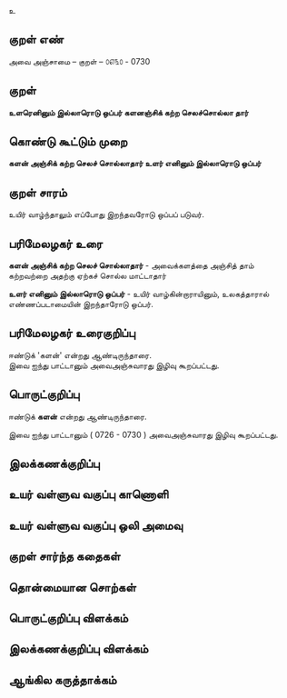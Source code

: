 உ

## குறள் எண் 

அவை அஞ்சாமை  – குறள் – ௦௭௩௦ - 0730  

## குறள் 

**உளரெனினும் இல்லாரொடு ஒப்பர் களனஞ்சிக்
கற்ற செலச்சொல்லா தார்**  

## கொண்டு கூட்டும் முறை

**களன் அஞ்சிக் கற்ற செலச் சொல்லாதார் உளர் எனினும் இல்லாரொடு ஒப்பர்** 

## குறள் சாரம் 

உயிர் வாழ்ந்தாலும் எப்போது இறந்தவரோடு ஒப்பப் படுவர்.  

## பரிமேலழகர் உரை

**களன் அஞ்சிக் கற்ற செலச் சொல்லாதார்** - அவைக்களத்தை அஞ்சித் தாம் கற்றவற்றை அதற்கு ஏற்கச் சொல்ல மாட்டாதார்  

**உளர் எனினும் இல்லாரொடு ஒப்பர்** - உயிர் வாழ்கின்றாராயினும், உலகத்தாரால் எண்ணப்படாமையின் இறந்தாரோடு ஒப்பர்.   

## பரிமேலழகர் உரைகுறிப்பு   

ஈண்டுக் 'களன்' என்றது ஆண்டிருந்தாரை.   
இவை ஐந்து பாட்டானும் அவைஅஞ்சுவாரது இழிவு கூறப்பட்டது.  

## பொருட்குறிப்பு 

ஈண்டுக் **களன்** என்றது ஆண்டிருந்தாரை.     

இவை ஐந்து பாட்டானும் ( 0726 - 0730 ) அவைஅஞ்சுவாரது இழிவு கூறப்பட்டது.  

## இலக்கணக்குறிப்பு  


## உயர் வள்ளுவ வகுப்பு காணொளி


## உயர் வள்ளுவ வகுப்பு ஒலி அமைவு 

 
## குறள் சார்ந்த கதைகள் 


## தொன்மையான சொற்கள்


## பொருட்குறிப்பு விளக்கம்


## இலக்கணக்குறிப்பு விளக்கம்


## ஆங்கில கருத்தாக்கம் 


